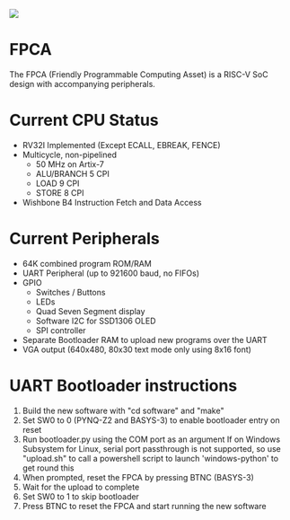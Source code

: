 
[![](https://github.com/jh16g15/fpca/workflows/VUnit%20Tests/badge.svg)](https://github.com/jh16g15/fpca/actions)

# FPCA
The FPCA (Friendly Programmable Computing Asset) is a RISC-V SoC design with accompanying peripherals.

# Current CPU Status
- RV32I Implemented (Except ECALL, EBREAK, FENCE)
- Multicycle, non-pipelined
    - 50 MHz on Artix-7
    - ALU/BRANCH 5 CPI
    - LOAD 9 CPI
    - STORE 8 CPI
- Wishbone B4 Instruction Fetch and Data Access

# Current Peripherals
- 64K combined program ROM/RAM
- UART Peripheral (up to 921600 baud, no FIFOs)
- GPIO
    - Switches / Buttons
    - LEDs
    - Quad Seven Segment display
    - Software I2C for SSD1306 OLED
    - SPI controller
- Separate Bootloader RAM to upload new programs over the UART
- VGA output (640x480, 80x30 text mode only using 8x16 font)

# UART Bootloader instructions
1. Build the new software with "cd software" and "make"
2. Set SW0 to 0 (PYNQ-Z2 and BASYS-3) to enable bootloader entry on reset
3. Run bootloader.py using the COM port as an argument
    If on Windows Subsystem for Linux, serial port passthrough is not supported, so use "upload.sh" to call a powershell script to launch 'windows-python' to get round this
4. When prompted, reset the FPCA by pressing BTNC (BASYS-3)
5. Wait for the upload to complete
6. Set SW0 to 1 to skip bootloader
7. Press BTNC to reset the FPCA and start running the new software
